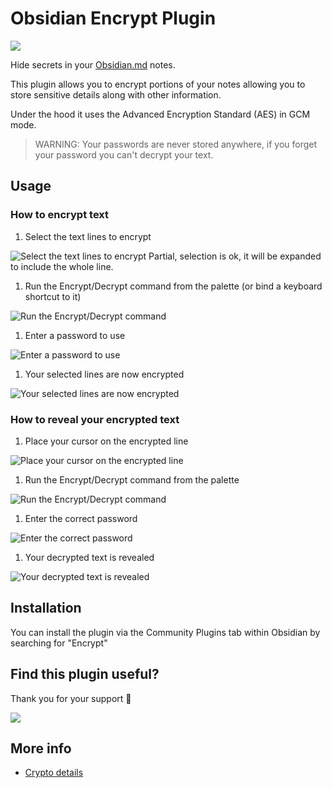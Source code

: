 # Obsidian Encrypt Plugin

<a href="https://www.buymeacoffee.com/cleon"><img src="https://img.buymeacoffee.com/button-api/?text=Buy me a coffee&emoji=&slug=cleon&button_colour=40DCA5&font_colour=ffffff&font_family=Cookie&outline_colour=000000&coffee_colour=FFDD00"></a>

Hide secrets in your [Obsidian.md](https://obsidian.md/) notes.

This plugin allows you to encrypt portions of your notes allowing you to store sensitive details along with other information.

Under the hood it uses the Advanced Encryption Standard (AES) in GCM mode.

> WARNING: Your passwords are never stored anywhere, if you forget your password you can't decrypt your text.

## Usage

### How to encrypt text

1. Select the text lines to encrypt  
<img alt="Select the text lines to encrypt" src="https://raw.githubusercontent.com/meld-cp/obsidian-encrypt/main/docs/assets/eg_e_text.png" /> 
Partial, selection is ok, it will be expanded to include the whole line.

1. Run the Encrypt/Decrypt command from the palette (or bind a keyboard shortcut to it)  
<img alt="Run the Encrypt/Decrypt command" src="https://raw.githubusercontent.com/meld-cp/obsidian-encrypt/main/docs/assets/eg_ed_cp.png" /> 

1. Enter a password to use  
<img alt="Enter a password to use" src="https://raw.githubusercontent.com/meld-cp/obsidian-encrypt/main/docs/assets/eg_ed_pw.png" /> 

1. Your selected lines are now encrypted  
<img alt="Your selected lines are now encrypted" src="https://raw.githubusercontent.com/meld-cp/obsidian-encrypt/main/docs/assets/eg_e_r.png" /> 

<!-- TODO: add gif -->

### How to reveal your encrypted text
1. Place your cursor on the encrypted line  
<img alt="Place your cursor on the encrypted line" src="https://raw.githubusercontent.com/meld-cp/obsidian-encrypt/main/docs/assets/eg_d_text.png" /> 

1. Run the Encrypt/Decrypt command from the palette  
<img alt="Run the Encrypt/Decrypt command" src="https://raw.githubusercontent.com/meld-cp/obsidian-encrypt/main/docs/assets/eg_ed_cp.png" /> 

1. Enter the correct password  
<img alt="Enter the correct password" src="https://raw.githubusercontent.com/meld-cp/obsidian-encrypt/main/docs/assets/eg_ed_pw.png" /> 

1. Your decrypted text is revealed  
<img alt="Your decrypted text is revealed" src="https://raw.githubusercontent.com/meld-cp/obsidian-encrypt/main/docs/assets/eg_d_r.png" /> 

<!-- TODO: add gif -->

## Installation

You can install the plugin via the Community Plugins tab within Obsidian by searching for "Encrypt"


## Find this plugin useful?

Thank you for your support 🙏

<a href="https://www.buymeacoffee.com/cleon"><img src="https://img.buymeacoffee.com/button-api/?text=Buy me a coffee&emoji=&slug=cleon&button_colour=40DCA5&font_colour=ffffff&font_family=Cookie&outline_colour=000000&coffee_colour=FFDD00"></a>


## More info
- [Crypto details](https://github.com/meld-cp/obsidian-encrypt/blob/main/docs/crypto-details.md)
